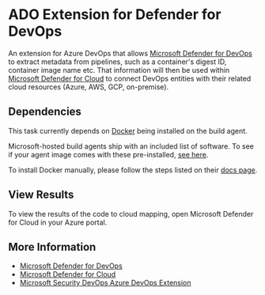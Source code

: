 # ADO Extension for Defender for DevOps

An extension for Azure DevOps that allows [Microsoft Defender for DevOps](https://aka.ms/DfDdocs) to extract metadata from pipelines, such as a container's digest ID, container image name etc. That information will then be used within [Microsoft Defender for Cloud](https://aka.ms/mdc) to connect DevOps entities with their related cloud resources (Azure, AWS, GCP, on-premise).

## Dependencies

This task currently depends on [Docker](https://docs.docker.com/get-started/overview/) being installed on the build agent.

Microsoft-hosted build agents ship with an included list of software. To see if your agent image comes with these pre-installed, [see here](https://learn.microsoft.com/en-us/azure/devops/pipelines/agents/hosted?view=azure-devops&tabs=yaml#software).

To install Docker manually, please follow the steps listed on their [docs page](https://docs.docker.com/engine/install/).

## View Results

To view the results of the code to cloud mapping, open Microsoft Defender for Cloud in your Azure portal.

## More Information

* [Microsoft Defender for DevOps](https://aka.ms/DfDdocs)
* [Microsoft Defender for Cloud](https://aka.ms/mdc)
* [Microsoft Security DevOps Azure DevOps Extension](https://aka.ms/msdo-azdevops)
